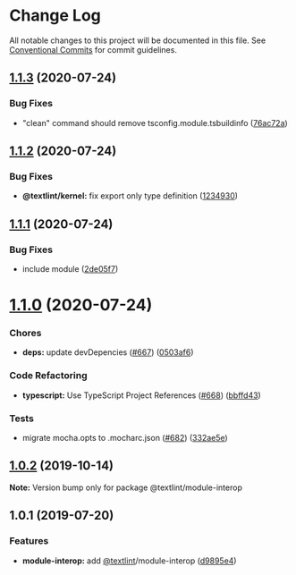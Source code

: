 # Change Log

All notable changes to this project will be documented in this file.
See [Conventional Commits](https://conventionalcommits.org) for commit guidelines.

<a name="1.1.3"></a>
## [1.1.3](https://github.com/textlint/textlint/compare/@textlint/module-interop@1.1.2...@textlint/module-interop@1.1.3) (2020-07-24)


### Bug Fixes

* "clean" command should remove tsconfig.module.tsbuildinfo ([76ac72a](https://github.com/textlint/textlint/commit/76ac72a))





<a name="1.1.2"></a>
## [1.1.2](https://github.com/textlint/textlint/compare/@textlint/module-interop@1.1.1...@textlint/module-interop@1.1.2) (2020-07-24)


### Bug Fixes

* **@textlint/kernel:** fix export only type definition ([1234930](https://github.com/textlint/textlint/commit/1234930))





<a name="1.1.1"></a>
## [1.1.1](https://github.com/textlint/textlint/compare/@textlint/module-interop@1.1.0...@textlint/module-interop@1.1.1) (2020-07-24)


### Bug Fixes

* include module ([2de05f7](https://github.com/textlint/textlint/commit/2de05f7))





<a name="1.1.0"></a>
# [1.1.0](https://github.com/textlint/textlint/compare/@textlint/module-interop@1.0.2...@textlint/module-interop@1.1.0) (2020-07-24)


### Chores

* **deps:** update devDepencies ([#667](https://github.com/textlint/textlint/issues/667)) ([0503af6](https://github.com/textlint/textlint/commit/0503af6))


### Code Refactoring

* **typescript:** Use TypeScript Project References ([#668](https://github.com/textlint/textlint/issues/668)) ([bbffd43](https://github.com/textlint/textlint/commit/bbffd43))


### Tests

* migrate mocha.opts to .mocharc.json ([#682](https://github.com/textlint/textlint/issues/682)) ([332ae5e](https://github.com/textlint/textlint/commit/332ae5e))





<a name="1.0.2"></a>
## [1.0.2](https://github.com/textlint/textlint/compare/@textlint/module-interop@1.0.1...@textlint/module-interop@1.0.2) (2019-10-14)

**Note:** Version bump only for package @textlint/module-interop





<a name="1.0.1"></a>
## 1.0.1 (2019-07-20)


### Features

* **module-interop:** add [@textlint](https://github.com/textlint)/module-interop ([d9895e4](https://github.com/textlint/textlint/commit/d9895e4))
